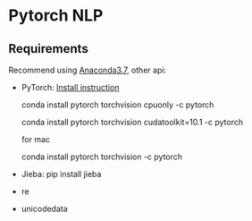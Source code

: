 # Pytorch NLP

## Requirements
Recommend using [Anaconda3.7](https://docs.anaconda.com/anaconda/install/), other api:
- PyTorch: [Install instruction](https://pytorch.org/)
    
    conda install pytorch torchvision cpuonly -c pytorch
    
    conda install pytorch torchvision cudatoolkit=10.1 -c pytorch
    
    for mac
    
    conda install pytorch torchvision -c pytorch

- Jieba: pip install jieba
- re
- unicodedata
